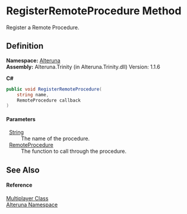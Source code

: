 # RegisterRemoteProcedure Method


Register a Remote Procedure.



## Definition
**Namespace:** <a href="N_Alteruna">Alteruna</a>  
**Assembly:** Alteruna.Trinity (in Alteruna.Trinity.dll) Version: 1.1.6

**C#**
``` C#
public void RegisterRemoteProcedure(
	string name,
	RemoteProcedure callback
)
```



#### Parameters
<dl><dt>  <a href="https://learn.microsoft.com/dotnet/api/system.string" target="_blank" rel="noopener noreferrer">String</a></dt><dd>The name of the procedure.</dd><dt>  <a href="T_Alteruna_RemoteProcedure">RemoteProcedure</a></dt><dd>The function to call through the procedure.</dd></dl>

## See Also


#### Reference
<a href="T_Alteruna_Multiplayer">Multiplayer Class</a>  
<a href="N_Alteruna">Alteruna Namespace</a>  
